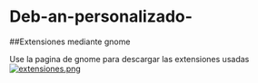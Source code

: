 # Deb-an-personalizado-

##Extensiones mediante gnome

Use la pagina de gnome para descargar las extensiones usadas 
[![extensiones.png](https://i.postimg.cc/CKMfrQLz/extensiones.png)](https://postimg.cc/jD95Lvfb)

